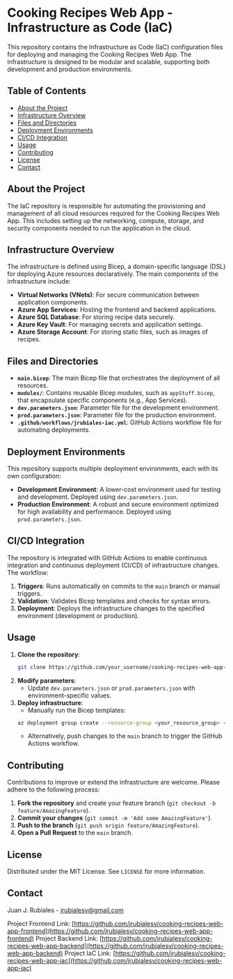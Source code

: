 # Cooking Recipes Web App - Infrastructure as Code (IaC)

This repository contains the Infrastructure as Code (IaC) configuration files for deploying and managing the Cooking Recipes Web App. The infrastructure is designed to be modular and scalable, supporting both development and production environments.

## Table of Contents

- [About the Project](#about-the-project)
- [Infrastructure Overview](#infrastructure-overview)
- [Files and Directories](#files-and-directories)
- [Deployment Environments](#deployment-environments)
- [CI/CD Integration](#cicd-integration)
- [Usage](#usage)
- [Contributing](#contributing)
- [License](#license)
- [Contact](#contact)

## About the Project

The IaC repository is responsible for automating the provisioning and management of all cloud resources required for the Cooking Recipes Web App. This includes setting up the networking, compute, storage, and security components needed to run the application in the cloud.

## Infrastructure Overview

The infrastructure is defined using Bicep, a domain-specific language (DSL) for deploying Azure resources declaratively. The main components of the infrastructure include:

- **Virtual Networks (VNets)**: For secure communication between application components.
- **Azure App Services**: Hosting the frontend and backend applications.
- **Azure SQL Database**: For storing recipe data securely.
- **Azure Key Vault**: For managing secrets and application settings.
- **Azure Storage Account**: For storing static files, such as images of recipes.

## Files and Directories

- **`main.bicep`**: The main Bicep file that orchestrates the deployment of all resources.
- **`modules/`**: Contains reusable Bicep modules, such as `appStuff.bicep`, that encapsulate specific components (e.g., App Services).
- **`dev.parameters.json`**: Parameter file for the development environment.
- **`prod.parameters.json`**: Parameter file for the production environment.
- **`.github/workflows/jrubiales-iac.yml`**: GitHub Actions workflow file for automating deployments.

## Deployment Environments

This repository supports multiple deployment environments, each with its own configuration:

- **Development Environment**: A lower-cost environment used for testing and development. Deployed using `dev.parameters.json`.
- **Production Environment**: A robust and secure environment optimized for high availability and performance. Deployed using `prod.parameters.json`.

## CI/CD Integration

The repository is integrated with GitHub Actions to enable continuous integration and continuous deployment (CI/CD) of infrastructure changes. The workflow:

1. **Triggers**: Runs automatically on commits to the `main` branch or manual triggers.
2. **Validation**: Validates Bicep templates and checks for syntax errors.
3. **Deployment**: Deploys the infrastructure changes to the specified environment (development or production).

## Usage

1. **Clone the repository**:
    ```bash
    git clone https://github.com/your_username/cooking-recipes-web-app-iac.git
    ```
2. **Modify parameters**:
    - Update `dev.parameters.json` or `prod.parameters.json` with environment-specific values.
3. **Deploy infrastructure**:
    - Manually run the Bicep templates:
    ```bash
    az deployment group create --resource-group <your_resource_group> --template-file main.bicep --parameters @dev.parameters.json
    ```
    - Alternatively, push changes to the `main` branch to trigger the GitHub Actions workflow.

## Contributing

Contributions to improve or extend the infrastructure are welcome. Please adhere to the following process:

1. **Fork the repository** and create your feature branch (`git checkout -b feature/AmazingFeature`).
2. **Commit your changes** (`git commit -m 'Add some AmazingFeature'`).
3. **Push to the branch** (`git push origin feature/AmazingFeature`).
4. **Open a Pull Request** to the `main` branch.

## License

Distributed under the MIT License. See `LICENSE` for more information.

## Contact

Juan J. Rubiales - [jrubialesv@gmail.com](mailto:jrubialesv@gmail.com)

Project Frontend Link: [https://github.com/jrubialesv/cooking-recipes-web-app-frontend](https://github.com/jrubialesv/cooking-recipes-web-app-frontend)
Project Backend Link: [https://github.com/jrubialesv/cooking-recipes-web-app-backend](https://github.com/jrubialesv/cooking-recipes-web-app-backend)
Project IaC Link: [https://github.com/jrubialesv/cooking-recipes-web-app-iac](https://github.com/jrubialesv/cooking-recipes-web-app-iac)
